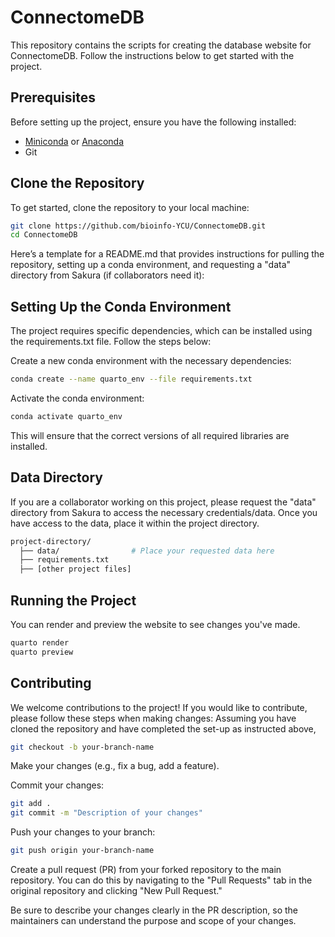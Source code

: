 # ConnectomeDB
This repository contains the scripts for creating the database website for ConnectomeDB. Follow the instructions below to get started with the project.

## Prerequisites
Before setting up the project, ensure you have the following installed:

- [Miniconda](https://docs.conda.io/en/latest/miniconda.html) or [Anaconda](https://www.anaconda.com/products/individual)
- Git

## Clone the Repository

To get started, clone the repository to your local machine:

```bash
git clone https://github.com/bioinfo-YCU/ConnectomeDB.git
cd ConnectomeDB
```
Here’s a template for a README.md that provides instructions for pulling the repository, setting up a conda environment, and requesting a "data" directory from Sakura (if collaborators need it):


## Setting Up the Conda Environment
The project requires specific dependencies, which can be installed using the requirements.txt file. Follow the steps below:

Create a new conda environment with the necessary dependencies:

```bash
conda create --name quarto_env --file requirements.txt
```
Activate the conda environment:

```bash
conda activate quarto_env
```
This will ensure that the correct versions of all required libraries are installed.

## Data Directory
If you are a collaborator working on this project, please request the "data" directory from Sakura to access the necessary credentials/data. Once you have access to the data, place it within the project directory.

```bash
project-directory/
  ├── data/                # Place your requested data here
  ├── requirements.txt
  ├── [other project files]
```

## Running the Project
You can render and preview the website to see changes you've made.

```bash
quarto render
quarto preview
```

## Contributing
We welcome contributions to the project! If you would like to contribute, please follow these steps when making changes:
Assuming you have cloned the repository and have completed the set-up as instructed above,

```bash
git checkout -b your-branch-name
```
Make your changes (e.g., fix a bug, add a feature).

Commit your changes:

```bash
git add .
git commit -m "Description of your changes"
```

Push your changes to your branch:
```bash
git push origin your-branch-name
```

Create a pull request (PR) from your forked repository to the main repository. You can do this by navigating to the "Pull Requests" tab in the original repository and clicking "New Pull Request."

Be sure to describe your changes clearly in the PR description, so the maintainers can understand the purpose and scope of your changes.
